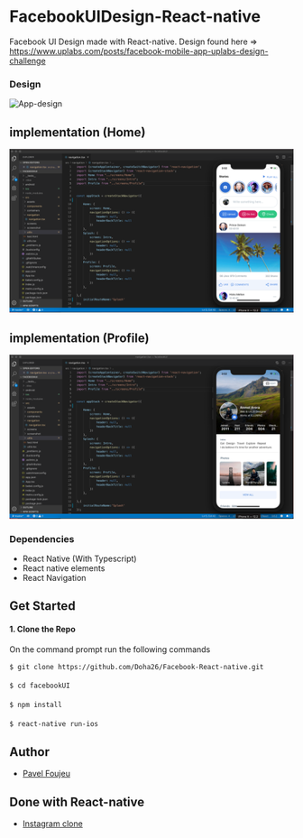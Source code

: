 # FacebookUIDesign-React-native
Facebook UI Design made with React-native.
Design found here => https://www.uplabs.com/posts/facebook-mobile-app-uplabs-design-challenge

### Design
![App-design](./src/screenshot/Facebook.png)


##  implementation (Home)
![App-demo](./src/screenshot/Demo1.png)

##  implementation (Profile)
![App-demo](./src/screenshot/Demo2.png)


### Dependencies

 - React Native (With Typescript)
 - React native elements
 - React Navigation
 
 ## Get Started
 
 #### 1. Clone the Repo
 
 On the command prompt run the following commands
 ```sh
 $ git clone https://github.com/Doha26/Facebook-React-native.git
 
 $ cd facebookUI
 
 $ npm install
 
 $ react-native run-ios
 
 ```

## Author

*	[Pavel Foujeu](mailto:foujeupavel@gmail.com)

## Done with React-native

*	[Instagram clone](https://github.com/Doha26/InstagramClone)

